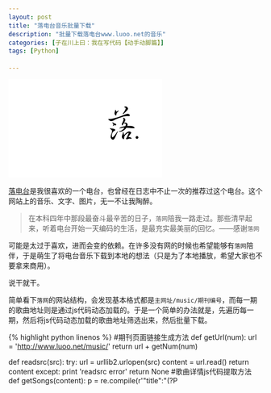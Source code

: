 ```yaml
---
layout: post
title: "落电台音乐批量下载"
description: "批量下载落电台www.luoo.net的音乐"
categories: [子在川上曰：我在写代码【动手动脚篇】]
tags: [Python]

---
```


![image](/assets/images/2014-06-16-luo.png)

[落电台](http://www.luoo.net)是我很喜欢的一个电台，也曾经在日志中不止一次的推荐过这个电台。这个网站上的音乐、文字、图片，无一不让我陶醉。

>在本科四年中那段最奋斗最辛苦的日子，`落网`陪我一路走过。那些清早起来，听着电台开始一天编码的生活，是最充实最美丽的回忆。——感谢`落网`

可能是太过于喜欢，进而会变的依赖。在许多没有网的时候也希望能够有`落网`陪伴，于是萌生了将电台音乐下载到本地的想法（只是为了本地播放，希望大家也不要拿来商用）。

说干就干。

简单看下`落网`的网站结构，会发现基本格式都是`主网址/music/期刊编号`，而每一期的歌曲地址则是通过js代码动态加载的。于是一个简单的办法就是，先遍历每一期，然后将js代码动态加载的歌曲地址筛选出来，然后批量下载。

{% highlight python linenos %}
#期刊页面链接生成方法
def getUrl(num):
    url = 'http://www.luoo.net/music/'
    return url + getNum(num)

def readsrc(src):
    try:
        url = urllib2.urlopen(src)
        content = url.read()
        return content
    except:
        print 'readsrc error'
        return None
#歌曲详情js代码提取方法
def getSongs(content):
    p = re.compile(r'"title":"(?P<title>.*?)","artist":"(?P<artist>.*?)","album":"(?P<album>.*?)","mp3":"(?P<mp3>.*?)"',re.M)
    r = p.finditer(content)
    if r:
        return r
    else:
        return None
{% endhighlight %}

最后增加了提取期刊名并按照期刊号归类，并将其改为命令行工具，使用方法如下：

	-------------------------------------------------------------------------------

        This program downloads music from www.luo.net . 
        Options include: 
          --version : Prints the version number 
          --help    : Display this help
          --a       : Download all music from the first vol
          -v[<vol number>]      : Download the specified vol
          -r[<rank of music>]   : Download the specified music
          -p[<filepath>]        : The filepath where to save music

    ---------------------------------------------------------------------------------

最终实现效果如下图：

![image](/assets/images/2014-06-16-luo-2.png)

完整源码地址：[点击下载](https://github.com/Cubernet/luoo)       
        

